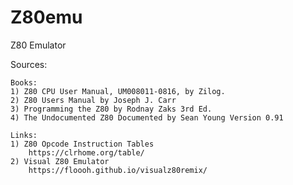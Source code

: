 # Z80emu
Z80 Emulator

Sources:

    Books:
    1) Z80 CPU User Manual, UM008011-0816, by Zilog.
    2) Z80 Users Manual by Joseph J. Carr
    3) Programming the Z80 by Rodnay Zaks 3rd Ed.
    4) The Undocumented Z80 Documented by Sean Young Version 0.91

    Links:
    1) Z80 Opcode Instruction Tables
        https://clrhome.org/table/
    2) Visual Z80 Emulator
        https://floooh.github.io/visualz80remix/


